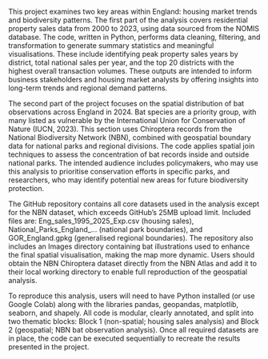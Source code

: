 This project examines two key areas within England: housing market trends and biodiversity patterns. The first part of the analysis covers residential property sales data from 2000 to 2023, using data sourced from the NOMIS database. The code, written in Python, performs data cleaning, filtering, and transformation to generate summary statistics and meaningful visualisations. These include identifying peak property sales years by district, total national sales per year, and the top 20 districts with the highest overall transaction volumes. These outputs are intended to inform business stakeholders and housing market analysts by offering insights into long-term trends and regional demand patterns.

The second part of the project focuses on the spatial distribution of bat observations across England in 2024. Bat species are a priority group, with many listed as vulnerable by the International Union for Conservation of Nature (IUCN, 2023). This section uses Chiroptera records from the National Biodiversity Network (NBN), combined with geospatial boundary data for national parks and regional divisions. The code applies spatial join techniques to assess the concentration of bat records inside and outside national parks. The intended audience includes policymakers, who may use this analysis to prioritise conservation efforts in specific parks, and researchers, who may identify potential new areas for future biodiversity protection.

The GitHub repository contains all core datasets used in the analysis except for the NBN dataset, which exceeds GitHub’s 25MB upload limit. Included files are: Eng_sales_1995_2025_Exp.csv (housing sales), National_Parks_England_... (national park boundaries), and GOR_England.gpkg (generalised regional boundaries). The repository also includes an Images directory containing bat illustrations used to enhance the final spatial visualisation, making the map more dynamic. Users should obtain the NBN Chiroptera dataset directly from the NBN Atlas and add it to their local working directory to enable full reproduction of the geospatial analysis.

To reproduce this analysis, users will need to have Python installed (or use Google Colab) along with the libraries pandas, geopandas, matplotlib, seaborn, and shapely. All code is modular, clearly annotated, and split into two thematic blocks: Block 1 (non-spatial; housing sales analysis) and Block 2 (geospatial; NBN bat observation analysis). Once all required datasets are in place, the code can be executed sequentially to recreate the results presented in the project.
